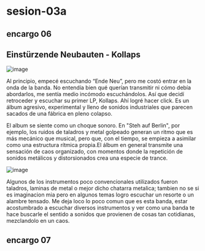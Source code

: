 # sesion-03a









## encargo 06 
## Einstürzende Neubauten - Kollaps

![image](https://github.com/user-attachments/assets/abaa072f-421b-435b-bbc1-444b88fe8eb6)

Al principio, empecé escuchando “Ende Neu”, pero me costó entrar en la onda de la banda. No entendía bien qué querían transmitir ni cómo debía abordarlos, me sentía medio incómodo escuchándolos. Así que decidí retroceder y escuchar su primer LP, Kollaps. Ahí logré hacer click. Es un álbum agresivo, experimental y lleno de sonidos industriales que parecen sacados de una fábrica en pleno colapso.

El album se siente como un choque sonoro. En "Steh auf Berlin", por ejemplo, los ruidos de taladros y metal golpeado generan un ritmo que es más mecánico que musical, pero que, con el tiempo, se empieza a asimilar como una estructura rítmica propia.El álbum en general transmite una sensación de caos organizado, con momentos donde la repetición de sonidos metálicos y distorsionados crea una especie de trance.

![image](https://github.com/user-attachments/assets/68d18162-5932-476d-be10-738383380c31)

Algunos de los instrumentos poco convencionales utilizados fueron taladros, laminas de metal o mejor dicho chatarra metalica; tambien no se si es imaginacion mia pero en algunos temas logro escuchar un resorte o un alambre tensado.
Me deja loco lo poco comun que es esta banda, estar acostumbrado a escuchar diversos instrumentos y ver como una banda te hace buscarle el sentido a sonidos que provienen de cosas tan cotidianas, mezclandolo en un caos.


## encargo 07 








